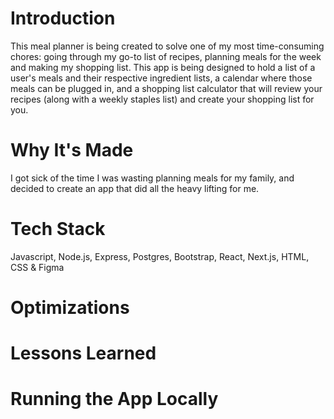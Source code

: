# Introduction
This meal planner is being created to solve one of my most time-consuming chores: going through my go-to list of recipes, planning meals for the week and making my shopping list. This app is being designed to hold a list of a user's meals and their respective ingredient lists, a calendar where those meals can be plugged in, and a shopping list calculator that will review your recipes (along with a weekly staples list) and create your shopping list for you.

# Why It's Made
I got sick of the time I was wasting planning meals for my family, and decided to create an app that did all the heavy lifting for me. 

# Tech Stack
Javascript, Node.js, Express, Postgres, Bootstrap, React, Next.js, HTML, CSS & Figma

# Optimizations

# Lessons Learned

# Running the App Locally